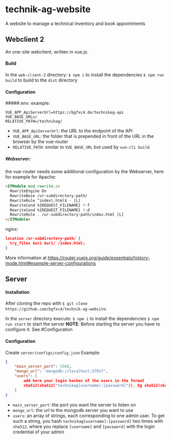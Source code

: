 # technik-ag-website
A website to manage a technical inventory and book appointments


## Webclient 2
An one-site webclient, written in vue.js.

#### Build

In the `web-client-2` directory:
`$ npm i` to install the dependencies
`$ npm run build` to build to the `dist` directory

#### Configuration

#####.env:
example:
```
VUE_APP_ApiServerUrl=https://bgfxc4.de/technikag-api
VUE_BASE_URL=/
RELATIVE_PATH=/technikag/
```
* `VUE_APP_ApiServerUrl`: the URL to the endpoint of the API
* `VUE_BASE_URL`: the folder that is prepended in front of the URL in the browser by the vue-router
* `RELATIVE_PATH`: similar to `VUE_BASE_URL` but used by `vue-cli build`

##### Webserver:
the vue-router needs some additional configuration by the Webserver, here for example for Apache:
```html
<IfModule mod_rewrite.c>
  RewriteEngine On
  RewriteBase /ur-subdirectory-path/
  RewriteRule ^index\.html$ - [L]
  RewriteCond %{REQUEST_FILENAME} !-f
  RewriteCond %{REQUEST_FILENAME} !-d
  RewriteRule . /ur-subdirectory-path/index.html [L]
</IfModule>
```
nginx:
```json
location /ur-subdirectory-path/ {
  try_files $uri $uri/ /index.html;
}
```
More information at https://router.vuejs.org/guide/essentials/history-mode.html#example-server-configurations



## Server
#### Installation
After cloning the repo with `$ git clone https://github.com/bgfxc4/technik-ag-website`:

In the `server` directory execute:
`$ npm i` to install the dependencies
`$ npm run start` to start the server
**NOTE**: Before starting the server you have to configure it. See #Configuration

#### Configuration
Create `server/configs/config.json`
Example:
```JSON
{
	"main_server_port": 5560,
	"mongo_url": "mongodb://localhost:27017",
	"users": [
		add here your login hashes of the users in the format
		sha512(sha512("technikag[username]:[password]")), Eg sha512(sha512("technikagTestUserName:TestPassword"))
	]
}
```
* `main_server_port`: the port you want the server to listen on
* `mongo_url`: the url to the mongodb server you want to use
* `users`: an array of strings, each corresponding to one admin user. To get such a string, you hash `technikag[username]:[password]` two times with `sha512`, where you replace `[username]` and `[password]` with the login credential of your admin